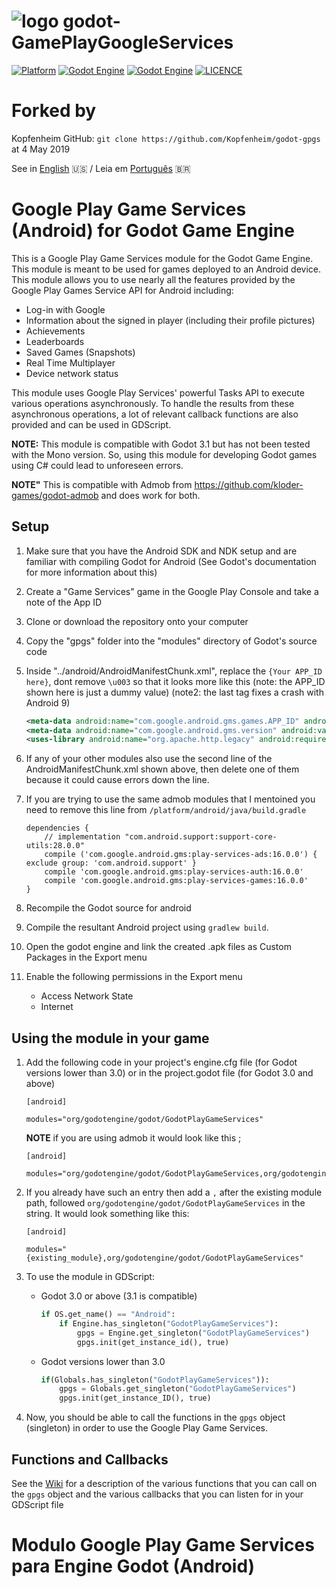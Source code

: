 # ![logo](./logo.png) godot-GamePlayGoogleServices

[![Platform](https://img.shields.io/badge/Platform-Android-green.svg?longCache=true&style=flat-square)](https://github.com/xsellier/godotandroid)
[![Godot Engine](https://img.shields.io/badge/GodotEngine-2.1-orange.svg?longCache=true&style=flat-square)](https://github.com/godotengine/godot)
[![Godot Engine](https://img.shields.io/badge/GodotEngine-3.x-orange.svg?longCache=true&style=flat-square)](https://github.com/godotengine/godot)
[![LICENCE](https://img.shields.io/badge/License-MIT-green.svg?longCache=true&style=flat-square)](https://github.com/xsellier/godotandroid/blob/master/LICENSE)

# Forked by

Kopfenheim GitHub: `git clone https://github.com/Kopfenheim/godot-gpgs` at 4 May 2019

See in [English](https://github.com/ClaudioEden/godot-GamePlayGoogleServices#google-play-game-services-android-for-godot-game-engine) :us:   /   Leia em [Português](https://github.com/ClaudioEden/godot-GamePlayGoogleServices#modulo-google-play-game-services-para-engine-godot-android) <span>&#x1f1e7;&#x1f1f7;</span>


# Google Play Game Services (Android) for Godot Game Engine

This is a Google Play Game Services module for the Godot Game Engine. This module is meant to be used for games deployed to an Android device. This module allows you to use nearly all the features provided by the Google Play Games Service API for Android including:
- Log-in with Google
- Information about the signed in player (including their profile pictures)
- Achievements
- Leaderboards
- Saved Games (Snapshots)
- Real Time Multiplayer
- Device network status

This module uses Google Play Services' powerful Tasks API to execute various operations asynchronously. To handle the results from these asynchronous operations, a lot of relevant callback functions are also provided and can be used in GDScript.

**NOTE:** This module is compatible with Godot 3.1 but has not been tested with the Mono version. So, using this module for developing Godot games using C# could lead to unforeseen errors.

**NOTE"** This is compatible with Admob from https://github.com/kloder-games/godot-admob and does work for both.

## Setup
1. Make sure that you have the Android SDK and NDK setup and are familiar with compiling Godot for Android (See Godot's documentation for more information about this)
2. Create a "Game Services" game in the Google Play Console and take a note of the App ID
3. Clone or download the repository onto your computer
4. Copy the "gpgs" folder into the "modules" directory of Godot's source code
5. Inside "../android/AndroidManifestChunk.xml", replace the `{Your APP_ID here}`, dont remove `\u003` so that it looks more like this (note: the APP_ID shown here is just a dummy value) (note2: the last tag fixes a crash with Android 9)

	```xml
	<meta-data android:name="com.google.android.gms.games.APP_ID" android:value="\u0031234567890123" />
	<meta-data android:name="com.google.android.gms.version" android:value="@integer/google_play_services_version"/>
	<uses-library android:name="org.apache.http.legacy" android:required="false"/>
	```

6. If any of your other modules also use the second line of the AndroidManifestChunk.xml shown above, then delete one of them because it could cause errors down the line.
7. If you are trying to use the same admob modules that I mentoined you need to remove this line from `/platform/android/java/build.gradle`
	```
	dependencies {
		// implementation "com.android.support:support-core-utils:28.0.0"
		compile ('com.google.android.gms:play-services-ads:16.0.0') { exclude group: 'com.android.support' }
		compile 'com.google.android.gms:play-services-auth:16.0.0'
		compile 'com.google.android.gms:play-services-games:16.0.0'
	}
	```
8. Recompile the Godot source for android
9. Compile the resultant Android project using `gradlew build`.
10. Open the godot engine and link the created .apk files as Custom Packages in the Export menu
11. Enable the following permissions in the Export menu
	- Access Network State
	- Internet

## Using the module in your game
1. Add the following code in your project's engine.cfg file (for Godot versions lower than 3.0) or in the project.godot file (for Godot 3.0 and above)

	```
	[android]

	modules="org/godotengine/godot/GodotPlayGameServices"
	```
	**NOTE** if you are using admob it would look like this ;
	```
	[android]

	modules="org/godotengine/godot/GodotPlayGameServices,org/godotengine/godot/GodotAdMob"
	```
2. If you already have such an entry then add a `,` after the existing module path, followed `org/godotengine/godot/GodotPlayGameServices` in the string. It would look something like this:

	```
	[android]

	modules="{existing_module},org/godotengine/godot/GodotPlayGameServices"
	```
3. To use the module in GDScript:
	- Godot 3.0 or above (3.1 is compatible)
		```python
		if OS.get_name() == "Android":
			if Engine.has_singleton("GodotPlayGameServices"):
				gpgs = Engine.get_singleton("GodotPlayGameServices")
				gpgs.init(get_instance_id(), true)
		```
	- Godot versions lower than 3.0
		```python
		if(Globals.has_singleton("GodotPlayGameServices")):
			gpgs = Globals.get_singleton("GodotPlayGameServices")
			gpgs.init(get_instance_ID(), true)
		```
4. Now, you should be able to call the functions in the `gpgs` object (singleton) in order to use the Google Play Game Services.

## Functions and Callbacks
See the [Wiki](https://github.com/Kopfenheim/godot-gpgs/wiki) for a description of the various functions that you can call on the `gpgs` object and the various callbacks that you can listen for in your GDScript file


# Modulo Google Play Game Services para Engine Godot (Android)
